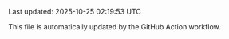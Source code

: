 Last updated: 2025-10-25 02:19:53 UTC

This file is automatically updated by the GitHub Action workflow.
